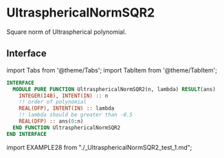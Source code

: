 # UltrasphericalNormSQR2

Square norm of Ultraspherical polynomial.

## Interface

import Tabs from '@theme/Tabs';
import TabItem from '@theme/TabItem';

<Tabs>
<TabItem value="interface" label="܀ Interface" default>

```fortran
INTERFACE
  MODULE PURE FUNCTION UltrasphericalNormSQR2(n, lambda) RESULT(ans)
    INTEGER(I4B), INTENT(IN) :: n
    !! order of polynomial
    REAL(DFP), INTENT(IN) :: lambda
    !! lambda should be greater than -0.5
    REAL(DFP) :: ans(0:n)
  END FUNCTION UltrasphericalNormSQR2
END INTERFACE
```

</TabItem>

<TabItem value="example" label="️܀ See example">

import EXAMPLE28 from "./_UltrasphericalNormSQR2_test_1.md";

<EXAMPLE28 />

</TabItem>

<TabItem value="close" label="↢ ">

</TabItem>
</Tabs>
